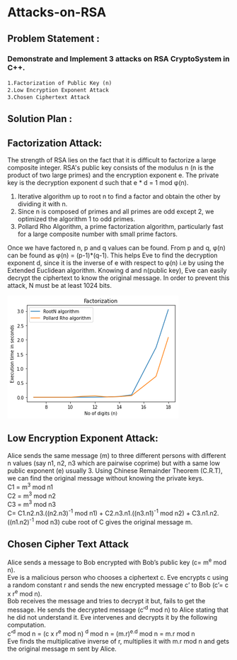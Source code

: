 # Attacks-on-RSA

## Problem Statement : 
### Demonstrate and Implement 3 attacks on RSA CryptoSystem in C++. 
 	1.Factorization of Public Key (n) 
 	2.Low Encryption Exponent Attack 
 	3.Chosen Ciphertext Attack

## Solution Plan : 

## Factorization Attack:
The strength of RSA lies on the fact that it is difficult to factorize a large composite integer. RSA's public key consists of the modulus n (n is the product of two large primes) and the encryption exponent e. The private key is the decryption exponent d such that e * d = 1 mod φ(n).<br>
1. Iterative algorithm up to root n to find a factor and obtain the other by dividing it with n.<br>
2. Since n is composed of primes and all primes are odd except 2, we optimized the algorithm 1 to odd primes.<br>
3. Pollard Rho Algorithm, a prime factorization algorithm, particularly fast for a large composite number with small prime factors.<br>

Once we have factored n, p and q values can be found. From p and q,  φ(n) can be found as  φ(n) = (p-1)*(q-1).
This helps Eve to find the decryption exponent d, since it is the inverse of e with respect to φ(n) i.e by using the Extended Euclidean algorithm. Knowing d and n(public key), Eve can easily decrypt the ciphertext to know the original message.
In order to prevent this attack, N must be at least 1024 bits.
		
![Factorization Time Graph](https://github.com/Akhi-99/Attacks-on-RSA/blob/master/Fact.png)

	
## Low Encryption Exponent Attack:

Alice sends the same message (m) to three different persons with different n values (say n1, n2, n3 which are pairwise coprime) but with a same low public exponent (e) usually 3. Using Chinese Remainder Theorem (C.R.T), we can find the original message without knowing the private keys. <br>
C1 = m<sup>3</sup> mod n1 <br>
C2 = m<sup>3</sup> mod n2 <br>
C3 = m<sup>3</sup> mod n3 <br>
C= C1.n2.n3.((n2.n3)<sup>-1</sup> mod n1) + C2.n3.n1.((n3.n1)<sup>-1</sup> mod n2) + C3.n1.n2.((n1.n2)<sup>-1</sup> mod n3)
cube root of C gives the original message m.



## Chosen Cipher Text Attack

Alice sends a message to Bob encrypted with Bob’s public key (c= m<sup>e</sup> mod n).<br>
Eve is a malicious person who chooses a ciphertext c. Eve encrypts c using a random constant r and sends the new encrypted message c’ to Bob (c’= c x r<sup>e</sup> mod n).<br>
Bob receives the message and tries to decrypt it but, fails to get the message. He sends the decrypted message (c’<sup>d</sup> mod n) to Alice stating that he did not understand it. Eve intervenes and decrypts it by the following computation.<br>
c’<sup>d</sup> mod n = (c x r<sup>e</sup> mod n) <sup>d</sup> mod n = (m.r)<sup>e.d</sup> mod n = m.r mod n <br>
Eve finds the multiplicative inverse of r, multiplies it with m.r mod n and gets the original message m sent by Alice.






